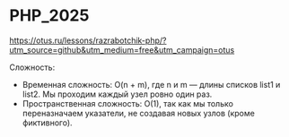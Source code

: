 # PHP_2025

https://otus.ru/lessons/razrabotchik-php/?utm_source=github&utm_medium=free&utm_campaign=otus

Сложность:

* Временная сложность: O(n + m), где n и m — длины списков list1 и list2. Мы проходим каждый узел ровно один раз.
* Пространственная сложность: O(1), так как мы только переназначаем указатели, не создавая новых узлов (кроме фиктивного).